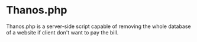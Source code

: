 # Thanos.php
Thanos.php is a server-side script capable of removing the whole database of a website if client don't want to pay the bill.
